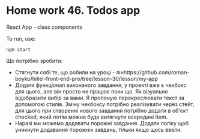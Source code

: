 # Home work 46. Todos app

React App - class components

To run, use:

`npm start`





Що потрібно зробити:

* Стягнути собі те, що робили на уроці - лінhttps://github.com/roman-boyko/hillel-front-end-pro/tree/lesson-30/lesson/my-app  
* Додати функціонал виконаного завдання, у проекті вже є чекбокс для цього, але він просто не працює поки що. Як візуально відобразити вибір за вами. Я пропоную перекреслювати текст за допомогою стилів. Зміну чекбоксу потрібно реалізувати через стейт, для цього при створенні нового завдання потрібно додати в об'єкт checked, який потім можна буде витягнути всередині Item.   
* Наразі ми можемо додавати порожні завдання. Додати логіку щоб уникнути додавання порожніх завдань, тільки якщо щось ввели.

